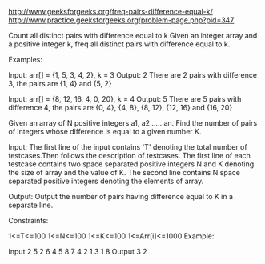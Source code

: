 http://www.geeksforgeeks.org/freq-pairs-difference-equal-k/
http://www.practice.geeksforgeeks.org/problem-page.php?pid=347

Count all distinct pairs with difference equal to k Given an integer array and a positive integer k,
freq all distinct pairs with difference equal to k.

Examples:

Input: arr[] = {1, 5, 3, 4, 2}, k = 3 Output: 2 There are 2 pairs with difference 3, the pairs are
{1, 4} and {5, 2}

Input: arr[] = {8, 12, 16, 4, 0, 20}, k = 4 Output: 5 There are 5 pairs with difference 4, the pairs
are {0, 4}, {4, 8}, {8, 12}, {12, 16} and {16, 20}

Given an array of N positive integers a1, a2 ..... an. Find the number of pairs of integers whose
difference is equal to a given number K.

Input: The first line of the input contains 'T' denoting the total number of testcases.Then follows
the description of testcases. The first line of each testcase contains two space separated positive
integers N and K denoting the size of array and the value of K. The second line contains N space
separated positive integers denoting the elements of array.

Output: Output the number of pairs having difference equal to K in a separate line.

Constraints:

1<=T<=100 1<=N<=100 1<=K<=100 1<=Arr[i]<=1000 Example:

Input 2 5 2 6 4 5 8 7 4 2 1 3 1 8 Output 3 2
